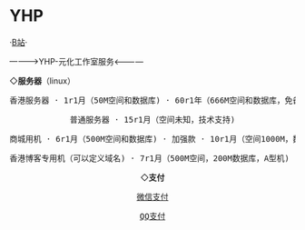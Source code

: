 # YHP
·<a href="https://b23.tv/3mfo3Ee">B站</a>·
 
————>YHP-元化工作室服务<————

 ◇<strong>服务器</strong>（linux）

<center>
                            <div id="header"></div>
                            <div id="main">
                                <div class="demo">
                                    <div id="player3" class="aplayer">
                                        <pre class="aplayer-lrc-content">香港服务器 · 1r1月（50M空间和数据库) · 60r1年（666M空间和数据库，免备案）</pre> <center>
                            <div id="header"></div>
                            <div id="main">
                                <div class="demo">
                                    <div id="player3" class="aplayer">
                                        <pre class="aplayer-lrc-content">普通服务器 · 15r1月（空间未知，技术支持)</pre> <center>
                            <div id="header"></div>
                            <div id="main">
                                <div class="demo">
                                    <div id="player3" class="aplayer">
                                        <pre class="aplayer-lrc-content">商城用机 · 6r1月（500M空间和数据库) · 加强款 · 10r1月（空间1000M，数据库500M)</pre> <center>
                            <div id="header"></div>
                            <div id="main">
                                <div class="demo">
                                    <div id="player3" class="aplayer">
                                        <pre class="aplayer-lrc-content">香港博客专用机（可以定义域名) · 7r1月（500M空间，200M数据库，A型机) · B型机 · 10r1月（1000M空间，500M数据库)</pre>

 ◇<strong>支付</strong>
<center>
                            <div id="header"></div>
                            <div id="main">
                                <div class="demo">
                                    <div id="player3" class="aplayer">
                                        <pre class="aplayer-lrc-content"><a href="https://s1.ax1x.com/2023/01/15/pSQ3HED.png">微信支付</a></pre>  <center>
                            <div id="header"></div>
                            <div id="main">
                                <div class="demo">
                                    <div id="player3" class="aplayer">
                                        <pre class="aplayer-lrc-content"><a href="https://s1.ax1x.com/2023/01/15/pSQ3q4H.png">QQ支付</a></pre>

